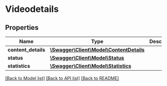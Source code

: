 # Videodetails

## Properties
Name | Type | Description | Notes
------------ | ------------- | ------------- | -------------
**content_details** | [**\Swagger\Client\Model\ContentDetails**](ContentDetails.md) |  | 
**status** | [**\Swagger\Client\Model\Status**](Status.md) |  | 
**statistics** | [**\Swagger\Client\Model\Statistics**](Statistics.md) |  | 

[[Back to Model list]](../README.md#documentation-for-models) [[Back to API list]](../README.md#documentation-for-api-endpoints) [[Back to README]](../README.md)



